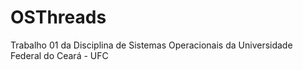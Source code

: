 # OSThreads
Trabalho 01 da Disciplina de Sistemas Operacionais da Universidade Federal do Ceará - UFC
